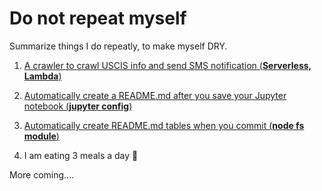 # Do not repeat myself

Summarize things I do repeatly, to make myself DRY. 

1. [A crawler to crawl USCIS info and send SMS notification (**Serverless, Lambda**)](https://github.com/dylan-shao/serverless-lambda-crawler-uscis)

2. [Automatically create a README.md after you save your Jupyter notebook (**jupyter config**)](https://github.com/dylan-shao/jupyter2README.md-auto-create-hook)

3. [Automatically create README.md tables when you commit (**node fs module**)](https://github.com/dylan-shao/Algorithms/blob/master/README.md)

4. I am eating 3 meals a day :robot:

More coming....
